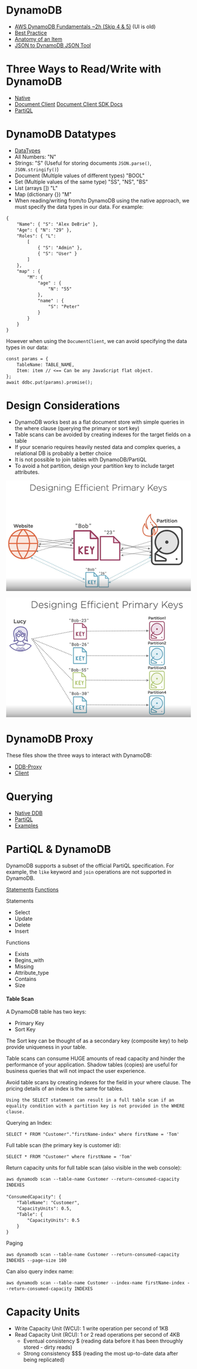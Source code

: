 # DynamoDB
- [AWS DynamoDB Fundamentals ~2h (Skip 4 & 5)](https://app.pluralsight.com/library/courses/aws-dynamodb-fundamentals/table-of-contents) (UI is old)
- [Best Practice](https://docs.aws.amazon.com/amazondynamodb/latest/developerguide/best-practices.html)
- [Anatomy of an Item](https://www.dynamodbguide.com/anatomy-of-an-item/)
- [JSON to DynamoDB JSON Tool](https://dynobase.dev/dynamodb-json-converter-tool/#:~:text=DynamoDB%20Converter%20Tool,a%20DynamoDB%2Dcompatible%20JSON%20format.)

# Three Ways to Read/Write with DynamoDB
- [Native](https://docs.aws.amazon.com/amazondynamodb/latest/developerguide/WorkingWithItems.html)
- [Document Client](https://docs.aws.amazon.com/sdk-for-javascript/v2/developer-guide/dynamodb-example-document-client.html) [Document Client SDK Docs](https://docs.aws.amazon.com/AWSJavaScriptSDK/v3/latest/clients/client-dynamodb/globals.html#paginatequery)
- [PartiQL](https://docs.aws.amazon.com/amazondynamodb/latest/developerguide/ql-reference.statements.html)



# DynamoDB Datatypes
- [DataTypes](https://docs.aws.amazon.com/amazondynamodb/latest/developerguide/DynamoDBMapper.DataTypes.html)
- All Numbers: "N"
- Strings: "S" (Useful for storing documents `JSON.parse()`, `JSON.stringify()`)
- Document (Multiple values of different types) "BOOL"
- Set  (Multiple values of the same type) "SS", "NS", "BS"
- List (arrays []) "L"
- Map  (dictionary {}) "M"
- When reading/writing from/to DynamoDB using the native approach, we must specify the data types in our data.  For example:

```
{
    "Name": { "S": "Alex DeBrie" },
    "Age": { "N": "29" },
    "Roles": { "L": 
        [
            { "S": "Admin" }, 
            { "S": "User" }
        ]
    },
    "map" : { 
        "M": {
            "age" : {
                "N": "55"
            }, 
            "name" : {
                "S": "Peter"
            }
        }
    }
}
```

However when using the `DocumentClient`, we can avoid specifying the data types in our data:

```
const params = {
    TableName: TABLE_NAME,
    Item: item // <== Can be any JavaScript flat object.
};
await ddbc.put(params).promise();

```

# Design Considerations
- DynamoDB works best as a flat document store with simple queries in the where clause (querying the primary or sort key)
- Table scans can be avoided by creating indexes for the target fields on a table
- If your scenario requires heavily nested data and complex queries, a relational DB is probably a better choice
- It is not possible to join tables with DynamoDB/PartiQL
- To avoid a hot partition, design your partition key to include target attributes.

![](./docs/hot-part.png)

![](./docs/indiv-part.png)


# DynamoDB Proxy
These files show the three ways to interact with DynamoDB:
- [DDB-Proxy](./ddb/ddb-proxy.js)
- [Client](./ddb/test.js)

# Querying
- [Native DDB](https://docs.aws.amazon.com/amazondynamodb/latest/developerguide/GettingStarted.NodeJs.04.html)
- [PartiQL](https://abba.dev/blog/dynamodb-partiql-javascript)
- [Examples](https://www.fernandomc.com/posts/eight-examples-of-fetching-data-from-dynamodb-with-node/)

# PartiQL & DynamoDB
DynamoDB supports a subset of the official PartiQL specification.  For example, the `like` keyword and `join` operations are not supported in DynamoDB.

[Statements](https://docs.aws.amazon.com/amazondynamodb/latest/developerguide/ql-reference.statements.html)
[Functions](https://docs.aws.amazon.com/amazondynamodb/latest/developerguide/ql-functions.html)

Statements
- Select
- Update
- Delete
- Insert

Functions
- Exists
- Begins_with
- Missing
- Attribute_type
- Contains
- Size


#### Table Scan
A DynamoDB table has two keys:
- Primary Key
- Sort Key

The Sort key can be thought of as a secondary key (composite key) to help provide uniqueness in your table.

Table scans can consume HUGE amounts of read capacity and hinder the performance of your application.  Shadow tables (copies) are useful for business queries that will not impact the user experience.

Avoid table scans by creating indexes for the field in your where clause.  The pricing details of an index is the same for tables.

```
Using the SELECT statement can result in a full table scan if an equality condition with a partition key is not provided in the WHERE clause.
```
Querying an Index:
```
SELECT * FROM "Customer"."firstName-index" where firstName = 'Tom'
```

Full table scan (the primary key is customer id):
```
SELECT * FROM "Customer" where firstName = 'Tom'
```

Return capacity units for full table scan (also visible in the web console):
```
aws dynamodb scan --table-name Customer --return-consumed-capacity INDEXES

"ConsumedCapacity": {
    "TableName": "Customer",
    "CapacityUnits": 0.5,
    "Table": {
        "CapacityUnits": 0.5
    }
}
```

Paging
```
aws dynamodb scan --table-name Customer --return-consumed-capacity INDEXES --page-size 100
```

Can also query index name:
```
aws dynamodb scan --table-name Customer --index-name firstName-index --return-consumed-capacity INDEXES
```

# Capacity Units
- Write Capacity Unit (WCU): 1 write operation per second of 1KB
- Read Capacity Unit (RCU): 1 or 2 read operations per second of 4KB
  - Eventual consistency $ (reading data before it has been throughly stored - dirty reads)
  - Strong consistency $$$ (reading the most up-to-date data after being replicated)
